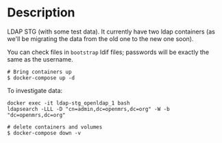# Description

LDAP STG (with some test data).
It currently have two ldap containers (as we'll be migrating the data from the old one to the new one soon).


You can check files in `bootstrap` ldif files; passwords will be exactly the same as
the username.


```
# Bring containers up
$ docker-compose up -d
```

To investigate data:
```
docker exec -it ldap-stg_openldap_1 bash
ldapsearch -LLL -D "cn=admin,dc=openmrs,dc=org" -W -b "dc=openmrs,dc=org"

```

```
# delete containers and volumes
$ docker-compose down -v
```

